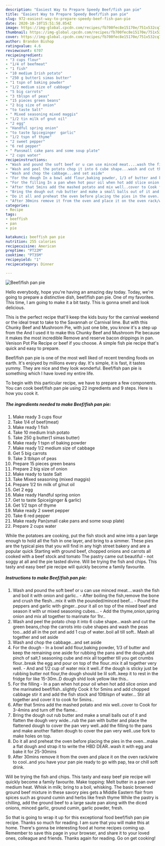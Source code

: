 ```yaml
---
description: "Easiest Way to Prepare Speedy Beef/fish pan pie"
title: "Easiest Way to Prepare Speedy Beef/fish pan pie"
slug: 972-easiest-way-to-prepare-speedy-beef-fish-pan-pie
date: 2020-10-10T15:51:58.854Z
image: https://img-global.cpcdn.com/recipes/fb700fec8e15170e/751x532cq70/beeffish-pan-pie-recipe-main-photo.jpg
thumbnail: https://img-global.cpcdn.com/recipes/fb700fec8e15170e/751x532cq70/beeffish-pan-pie-recipe-main-photo.jpg
cover: https://img-global.cpcdn.com/recipes/fb700fec8e15170e/751x532cq70/beeffish-pan-pie-recipe-main-photo.jpg
author: Brandon Bishop
ratingvalue: 4.6
reviewcount: 6707
recipeingredient:
- "3 cups flour"
- "1/4 of beefmeat"
- "1 fish"
- "10 medium Irish potato"
- "250 g butter1 simas butter"
- "1 tspn of baking powder"
- "1/2 medium size of cabbage"
- "5 big carrots"
- "3 tblspn of peas"
- "15 pieces green beans"
- "2 big size of onion"
- "to taste Salt"
- " Mixed seasoning mixed maggis"
- "1/2 tin milk of gnut oil"
- "2 egg"
- "Handful spring onion"
- "to taste Spiceginger  garlic"
- "1/2 tspn of thyme"
- "2 sweet pepper"
- "6 red pepper"
- " Pansmall cake pans and some soup plate"
- "2 cups water"
recipeinstructions:
- "Wash and pound the soft beef or u can use minced meat....wash the fish and boil it with onion and garlic..  After boiling the fish,remove the bone and crush the flesh...mix it with the pounded/minced beef... Pound the peppers and garlic with ginger...pour it all on top of the mixed beef and season it with ur mixed seasoning cubes... Add the thyme,onion,spring onion and mix all together to marinate for 1hr.."
- "Wash and peel the potato chop it into 6 cube shape...wash and cut the green beans,chop the carrots into cube shapes and wash the peas too...add all in the pot and add 1 cup of water..boil all till soft.. Mash all together and set aside"
- "Wash and chop the cabbage...and set aside"
- "For the dough In a bowl add flour,baking powder, 1/3 of butter and keep the remaining one aside for rubbing the pans and the dough,add pinch of salt,1 seasoning cube and mix all together till you get crumbs flour..break the egg and pour on top of the flour..mix it all together very well. And and 1/2 cup of water mix it well..if the dough is sticky just be rubbing butter not flour,the dough should be lil soft..keep it to rest in the fridge for like 15-30m..D dough shld look yellow like this.."
- "For the filling In a pan when hot pour oil when hot add slice onion and the marinated beef/fish..slightly Cook it for 5mins and add chopped cabbage stir it and add the fish stock and 10tblspn of water... Stir all together and cover it to cook for 5mins.."
- "After that 5mins add the mashed potato and mix well..cover to Cook for 3-4mins and turn off the flame.."
- "Bring the dough out rub butter and make a small balls out of it and flatten the dough very wide...rub the pan with butter and place the flattened dough to cover the pan very well..add the filling to the pans and make another flatten dough to cover the pan very well..use fork to make holes on top."
- "Do it all and preheat the oven before placing the pies in the oven...make a flat dough and strap it to write the HBD DEAR..wash it with egg and bake it for 25-30mins"
- "After 30mins remove it from the oven and place it on the oven rack/wire to cool..and you have your pan pie ready to go with pap, tea or chill soft drink."
categories:
- Recipe
tags:
- beeffish
- pan
- pie

katakunci: beeffish pan pie 
nutrition: 255 calories
recipecuisine: American
preptime: "PT22M"
cooktime: "PT35M"
recipeyield: "1"
recipecategory: Dinner

---
```



![Beef/fish pan pie](https://img-global.cpcdn.com/recipes/fb700fec8e15170e/751x532cq70/beeffish-pan-pie-recipe-main-photo.jpg)

Hello everybody, hope you're having an amazing day today. Today, we're going to prepare a distinctive dish, beef/fish pan pie. One of my favorites. This time, I am going to make it a bit tasty. This is gonna smell and look delicious.

This is the perfect recipe that&#39;ll keep the kids busy for the carnival weekend or the ideal treat to take to the Savannah or Carnival lime. But with this Chunky Beef and Mushroom Pie, with just one bite, you know it&#39;s a step up from the And I used it to make this Chunky Beef and Mushroom Pie because it makes the most incredible Remove and reserve bacon drippings in pan. Venison Pot Pie Recipe or beef if you choose. A simple fish pie recipe that&#39;s quick and easy to prepare.

Beef/fish pan pie is one of the most well liked of recent trending foods on earth. It's enjoyed by millions every day. It's simple, it is fast, it tastes yummy. They are nice and they look wonderful. Beef/fish pan pie is something which I have loved my entire life.


To begin with this particular recipe, we have to prepare a few components. You can cook beef/fish pan pie using 22 ingredients and 9 steps. Here is how you cook it.

<!--inarticleads1-->

##### The ingredients needed to make Beef/fish pan pie:

1. Make ready 3 cups flour
1. Take 1/4 of beef(meat)
1. Make ready 1 fish
1. Take 10 medium Irish potato
1. Take 250 g butter(1 simas butter)
1. Make ready 1 tspn of baking powder
1. Make ready 1/2 medium size of cabbage
1. Get 5 big carrots
1. Take 3 tblspn of peas
1. Prepare 15 pieces green beans
1. Prepare 2 big size of onion
1. Make ready to taste Salt
1. Take  Mixed seasoning (mixed maggis)
1. Prepare 1/2 tin milk of g/nut oil
1. Get 2 egg
1. Make ready Handful spring onion
1. Get to taste Spice(ginger &amp; garlic)
1. Get 1/2 tspn of thyme
1. Make ready 2 sweet pepper
1. Take 6 red pepper
1. Make ready  Pan(small cake pans and some soup plate)
1. Prepare 2 cups water


While the potatoes are cooking, put the fish stock and wine into a pan large enough to hold all the fish in one layer, and bring to a simmer. These pies are the typical pies that you will find in any high street bakery and are a popular quick Starting with ground beef, chopped onions and carrots all cooked with a beef stock and tomato The pastry came out beautiful - not soggy at all and the pie tasted divine. Will be trying the fish and chips. This tasty and easy beef pie recipe will quickly become a family favourite. 

<!--inarticleads2-->

##### Instructions to make Beef/fish pan pie:

1. Wash and pound the soft beef or u can use minced meat....wash the fish and boil it with onion and garlic..  - After boiling the fish,remove the bone and crush the flesh...mix it with the pounded/minced beef... - Pound the peppers and garlic with ginger...pour it all on top of the mixed beef and season it with ur mixed seasoning cubes... - Add the thyme,onion,spring onion and mix all together to marinate for 1hr..
1. Wash and peel the potato chop it into 6 cube shape...wash and cut the green beans,chop the carrots into cube shapes and wash the peas too...add all in the pot and add 1 cup of water..boil all till soft.. Mash all together and set aside
1. Wash and chop the cabbage...and set aside
1. For the dough - In a bowl add flour,baking powder, 1/3 of butter and keep the remaining one aside for rubbing the pans and the dough,add pinch of salt,1 seasoning cube and mix all together till you get crumbs flour..break the egg and pour on top of the flour..mix it all together very well. - And and 1/2 cup of water mix it well..if the dough is sticky just be rubbing butter not flour,the dough should be lil soft..keep it to rest in the fridge for like 15-30m..D dough shld look yellow like this..
1. For the filling - In a pan when hot pour oil when hot add slice onion and the marinated beef/fish..slightly Cook it for 5mins and add chopped cabbage stir it and add the fish stock and 10tblspn of water... Stir all together and cover it to cook for 5mins..
1. After that 5mins add the mashed potato and mix well..cover to Cook for 3-4mins and turn off the flame..
1. Bring the dough out rub butter and make a small balls out of it and flatten the dough very wide...rub the pan with butter and place the flattened dough to cover the pan very well..add the filling to the pans and make another flatten dough to cover the pan very well..use fork to make holes on top.
1. Do it all and preheat the oven before placing the pies in the oven...make a flat dough and strap it to write the HBD DEAR..wash it with egg and bake it for 25-30mins
1. After 30mins remove it from the oven and place it on the oven rack/wire to cool..and you have your pan pie ready to go with pap, tea or chill soft drink.


Will be trying the fish and chips. This tasty and easy beef pie recipe will quickly become a family favourite. Make topping: Melt butter in a pan over medium heat. Whisk in milk; bring to a boil, whisking. The basic browned ground beef mixture in these savory pies gets a Middle Eastern flair from spices such as ground cumin and herbs like fresh thyme While the pastry is chilling, add the ground beef to a large saute pan along with the diced onions, minced garlic, ground cumin, garlic powder, fresh. 

So that is going to wrap it up for this exceptional food beef/fish pan pie recipe. Thanks so much for reading. I am sure that you will make this at home. There's gonna be interesting food at home recipes coming up. Remember to save this page in your browser, and share it to your loved ones, colleague and friends. Thanks again for reading. Go on get cooking!
